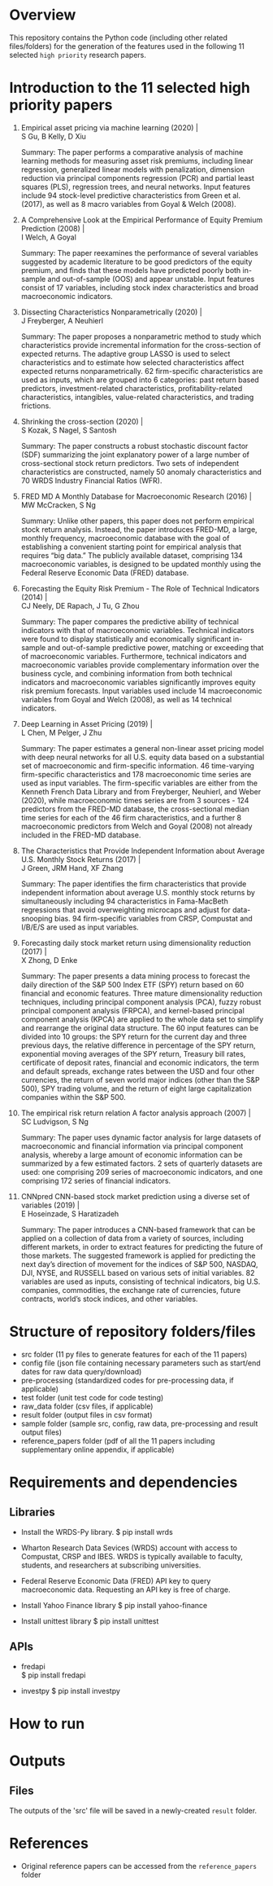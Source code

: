 # Overview

This repository contains the Python code (including other related files/folders) for the generation of the features used in the following 11 selected `high priority` research papers.

# Introduction to the 11 selected high priority papers

1. Empirical asset pricing via machine learning (2020) |  
S Gu, B Kelly, D Xiu

   Summary: The paper performs a comparative analysis of machine learning methods for measuring asset risk premiums, including linear regression, generalized linear models with penalization, dimension reduction via principal components regression (PCR) and partial least squares (PLS), regression trees, and neural networks. Input features include 94 stock-level predictive characteristics from Green et al. (2017), as well as 8 macro variables from Goyal & Welch (2008).

2. A Comprehensive Look at the Empirical Performance of Equity Premium Prediction (2008) |  
I Welch, A Goyal

   Summary: The paper reexamines the performance of several variables suggested by academic literature to be good predictors of the equity premium, and finds that these models have predicted poorly both in-sample and out-of-sample (OOS) and appear unstable. Input features consist of 17 variables, including stock index characteristics and broad macroeconomic indicators.

3. Dissecting Characteristics Nonparametrically (2020) |  
J Freyberger, A Neuhierl

   Summary: The paper proposes a nonparametric method to study which characteristics provide incremental information for the cross-section of expected returns. The adaptive group LASSO is used to select characteristics and to estimate how selected characteristics affect expected returns nonparametrically. 62 firm-specific characteristics are used as inputs, which are grouped into 6 categories: past return based predictors, investment-related characteristics, profitability-related characteristics, intangibles, value-related characteristics, and trading frictions.

4. Shrinking the cross-section (2020) |  
S Kozak, S Nagel, S Santosh

   Summary: The paper constructs a robust stochastic discount factor (SDF) summarizing the joint explanatory power of a large number of cross-sectional stock return predictors. Two sets of independent characteristics are constructed, namely 50 anomaly characteristics and 70 WRDS Industry Financial Ratios (WFR).

5. FRED MD A Monthly Database for Macroeconomic Research (2016) |  
MW McCracken, S Ng

   Summary: Unlike other papers, this paper does not perform empirical stock return analysis. Instead, the paper introduces FRED-MD, a large, monthly frequency, macroeconomic database with the goal of establishing a convenient starting point for empirical analysis that requires “big data.” The publicly available dataset, comprising 134 macroeconomic variables, is designed to be updated monthly using the Federal Reserve Economic Data (FRED) database.

6. Forecasting the Equity Risk Premium - The Role of Technical Indicators (2014) |  
CJ Neely, DE Rapach, J Tu, G Zhou

   Summary: The paper compares the predictive ability of technical indicators with that of macroeconomic variables. Technical indicators were found to display statistically and economically significant in-sample and out-of-sample predictive power, matching or exceeding that of macroeconomic variables. Furthermore, technical indicators and macroeconomic variables provide complementary information over the business cycle, and combining information from both technical indicators and macroeconomic variables significantly improves equity risk premium forecasts. Input variables used include 14 macroeconomic variables from Goyal and Welch (2008), as well as 14 technical indicators.

7. Deep Learning in Asset Pricing (2019) |  
L Chen, M Pelger, J Zhu

   Summary: The paper estimates a general non-linear asset pricing model with deep neural networks for all U.S. equity data based on a substantial set of macroeconomic and firm-specific information. 46 time-varying firm-specific characteristics and 178 macroeconomic time series are used as input variables. The firm-specific variables are either from the Kenneth French Data Library and from Freyberger, Neuhierl, and Weber (2020), while macroeconomic times series are from 3 sources - 124 predictors from the FRED-MD database, the cross-sectional median time series for each of the 46 firm characteristics, and a further 8 macroeconomic predictors from Welch and Goyal (2008) not already included in the FRED-MD database.

8. The Characteristics that Provide Independent Information about Average U.S. Monthly Stock Returns (2017) |  
J Green, JRM Hand, XF Zhang

   Summary: The paper identifies the firm characteristics that provide independent information about average U.S. monthly stock returns by simultaneously including 94 characteristics in Fama-MacBeth regressions that avoid overweighting microcaps and adjust for data-snooping bias. 94 firm-specific variables from CRSP, Compustat and I/B/E/S are used as input variables.

9. Forecasting daily stock market return using dimensionality reduction (2017) |  
X Zhong, D Enke

   Summary: The paper presents a data mining process to forecast the daily direction of the S&P 500 Index ETF (SPY) return based on 60 financial and economic features. Three mature dimensionality reduction techniques, including principal component analysis (PCA), fuzzy robust principal component analysis (FRPCA), and kernel-based principal component analysis (KPCA) are applied to the whole data set to simplify and rearrange the original data structure. The 60 input features can be divided into 10 groups: the SPY return for the current day and three previous days, the relative difference in percentage of the SPY return, exponential moving averages of the SPY return, Treasury bill rates, certificate of deposit rates, financial and economic indicators, the term and default spreads, exchange rates between the USD and four other currencies, the return of seven world major indices (other than the S&P 500), SPY trading volume, and the return of eight large capitalization companies within the S&P 500.

10. The empirical risk return relation  A factor analysis approach (2007) |  
SC Ludvigson, S Ng

    Summary: The paper uses dynamic factor analysis for large datasets of macroeconomic and financial information via principal component analysis, whereby a large amount of economic information can be summarized by a few estimated factors. 2 sets of quarterly datasets are used: one comprising 209 series of macroeconomic indicators, and one comprising 172 series of financial indicators. 

11. CNNpred CNN-based stock market prediction using a diverse set of variables (2019) |  
E Hoseinzade, S Haratizadeh

    Summary: The paper introduces a CNN-based framework that can be applied on a collection of data from a variety of sources, including different markets, in order to extract features for predicting the future of those markets. The suggested framework is applied for predicting the next day’s direction of movement for the indices of S&P 500, NASDAQ, DJI, NYSE, and RUSSELL based on various sets of initial variables. 82 variables are used as inputs, consisting of technical indicators, big U.S. companies, commodities, the exchange rate of currencies, future contracts, world’s stock indices, and other variables.

# Structure of repository folders/files

- src folder (11 py files to generate features for each of the 11 papers)
- config file (json file containing necessary parameters such as start/end dates for raw data query/download)
- pre-processing (standardized codes for pre-processing data, if applicable)
- test folder (unit test code for code testing)
- raw_data folder (csv files, if applicable)
- result folder (output files in csv format)
- sample folder (sample src, config, raw data, pre-processing and result output files)
- reference_papers folder (pdf of all the 11 papers including supplementary online appendix, if applicable)

# Requirements and dependencies

## Libraries

- Install the WRDS-Py library.
  $ pip install wrds

- Wharton Research Data Sevices (WRDS) account with access to Compustat, CRSP and IBES. WRDS is typically available to faculty, students, and researchers at subscribing universities.

- Federal Reserve Economic Data (FRED) API key to query macroeconomic data. Requesting an API key is free of charge.

- Install Yahoo Finance library
  $ pip install yahoo-finance

- Install unittest library 
  $ pip install unittest

## APIs

- fredapi    
  $ pip install fredapi

- investpy
  $ pip install investpy


# How to run

# Outputs

## Files
The outputs of the 'src' file will be saved in a newly-created `result` folder.

# References
- Original reference papers can be accessed from the `reference_papers` folder

